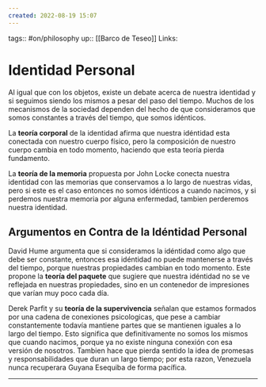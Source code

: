 ```yaml
---
created: 2022-08-19 15:07
---
```

tags:: #on/philosophy 
up:: [[Barco de Teseo]]
Links: 
# Identidad Personal
Al igual que con los objetos, existe un debate acerca de nuestra identidad y si seguimos siendo los mismos a pesar del paso del tiempo. Muchos de los mecanismos de la sociedad dependen del hecho de que consideramos que somos constantes a través del tiempo, que somos idénticos.

La **teoría corporal** de la identidad afirma que nuestra idéntidad esta conectada con nuestro cuerpo físico, pero la composición de nuestro cuerpo cambia en todo momento, haciendo que esta teoría pierda fundamento.

La **teoría de la memoria** propuesta por John Locke conecta nuestra identidad con las memorias que conservamos a lo largo de nuestras vidas, pero si este es el caso entonces no somos idénticos a cuando nacimos, y si perdemos nuestra memoria por alguna enfermedad, tambien perderemos nuestra identidad.

## Argumentos en Contra de la Idéntidad Personal
David Hume argumenta que si consideramos la idéntidad como algo que debe ser constante, entonces esa idéntidad no puede mantenerse a través del tiempo, porque nuestras propiedades cambian en todo momento. Este propone la **teoría del paquete** que sugiere que nuestra idéntidad no se ve reflejada en nuestras propiedades, sino en un contenedor de impresiones que varían muy poco cada día.

Derek Parfit y su **teoría de la supervivencia** señalan que estamos formados por una cadena de conexiones psicologicas, que pese a cambiar constantemente todavía mantiene partes que se mantienen iguales a lo largo del tiempo. Esto significa que definitivamente no somos los mismos que cuando nacimos, porque ya no existe ninguna conexión con esa versión de nosotros. Tambien hace que pierda sentido la idea de promesas y responsabilidades que duran un largo tiempo; por esta razon, Venezuela nunca recuperara Guyana Esequiba de forma pacífica.  
___
